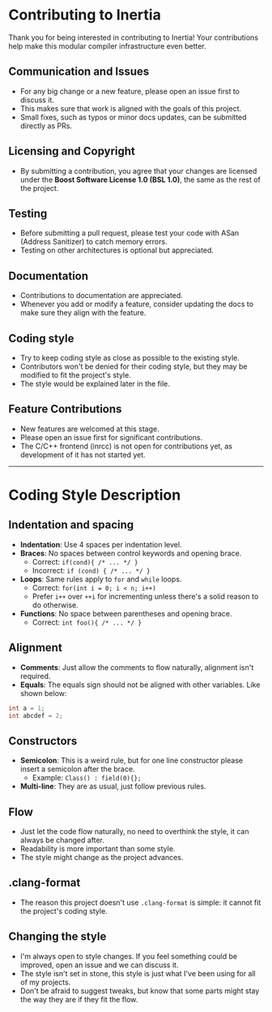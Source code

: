 # Contributing to Inertia

Thank you for being interested in contributing to Inertia! Your contributions help make this modular compiler infrastructure even better.

## Communication and Issues
- For any big change or a new feature, please open an issue first to discuss it.
- This makes sure that work is aligned with the goals of this project.
- Small fixes, such as typos or minor docs updates, can be submitted directly as PRs.

## Licensing and Copyright
- By submitting a contribution, you agree that your changes are licensed under the **Boost Software License 1.0 (BSL 1.0)**, the same as the rest of the project.

## Testing
- Before submitting a pull request, please test your code with ASan (Address Sanitizer) to catch memory errors.
- Testing on other architectures is optional but appreciated.

## Documentation
- Contributions to documentation are appreciated.
- Whenever you add or modify a feature, consider updating the docs to make sure they align with the feature.

## Coding style
- Try to keep coding style as close as possible to the existing style.
- Contributors won't be denied for their coding style, but they may be modified to fit the project's style.
- The style would be explained later in the file.

## Feature Contributions
- New features are welcomed at this stage.
- Please open an issue first for significant contributions.
- The C/C++ frontend (inrcc) is not open for contributions yet, as development of it has not started yet.

---

# Coding Style Description

## Indentation and spacing
- **Indentation**: Use 4 spaces per indentation level.
- **Braces**: No spaces between control keywords and opening brace.
    - Correct: `if(cond){ /* ... */ }`
    - Incorrect: `if (cond) { /* ... */ }`
- **Loops**: Same rules apply to `for` and `while` loops.
    - Correct: `for(int i = 0; i < n; i++)`
    - Prefer `i++` over `++i` for incrementing unless there's a solid reason to do otherwise.
- **Functions**: No space between parentheses and opening brace.
    - Correct: `int foo(){ /* ... */ }`

## Alignment
- **Comments**: Just allow the comments to flow naturally, alignment isn't required.
- **Equals**: The equals sign should not be aligned with other variables. Like shown below:
```cpp
int a = 1;
int abcdef = 2;
```

## Constructors
- **Semicolon**: This is a weird rule, but for one line constructor please insert a semicolon after the brace.
    - Example: `Class() : field(0){};`
- **Multi-line**: They are as usual, just follow previous rules.

## Flow
- Just let the code flow naturally, no need to overthink the style, it can always be changed after.
- Readability is more important than some style.
- The style might change as the project advances.

## .clang-format
- The reason this project doesn't use `.clang-format` is simple: it cannot fit the project's coding style.

## Changing the style
- I'm always open to style changes. If you feel something could be improved, open an issue and we can discuss it.
- The style isn't set in stone, this style is just what I've been using for all of my projects.
- Don't be afraid to suggest tweaks, but know that some parts might stay the way they are if they fit the flow.
